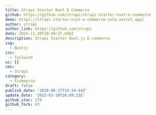 ```yaml
---
title: Strapi Starter Nuxt E Commerce
github: https://github.com/strapi/strapi-starter-nuxt-e-commerce
demo: https://strapi-starter-nuxt-e-commerce-iota.vercel.app/
author: strapi
author_link: https://github.com/strapi
date: 2024-11-28T18:49:37.848Z
description: Strapi Starter Nuxt.js E-commerce
ssg:
  - Nuxtjs
css:
  - Tailwind
ui: []
cms:
  - Strapi
category:
  - Ecommerce
draft: false
publish_date: '2020-08-17T14:34:44Z'
update_date: '2022-03-28T16:09:23Z'
github_star: 179
github_fork: 43
---
```

